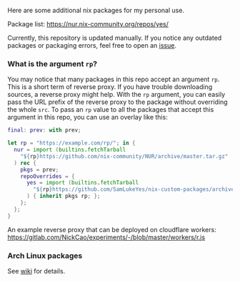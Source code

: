 Here are some additional nix packages for my personal use.

Package list: https://nur.nix-community.org/repos/yes/

Currently, this repository is updated manually. If you notice any outdated packages or packaging errors, feel free to open an [issue](https://github.com/SamLukeYes/nix-custom-packages/issues).
### What is the argument `rp`?

You may notice that many packages in this repo accept an argument `rp`. This is a short term of reverse proxy. If you have trouble downloading sources, a reverse proxy might help. With the `rp` argument, you can easily pass the URL prefix of the reverse proxy to the package without overriding the whole `src`. To pass an `rp` value to all the packages that accept this argument in this repo, you can use an overlay like this:

```nix
final: prev: with prev;

let rp = "https://example.com/rp/"; in {
  nur = import (builtins.fetchTarball 
    "${rp}https://github.com/nix-community/NUR/archive/master.tar.gz"
  ) rec {
    pkgs = prev;
    repoOverrides = {
      yes = import (builtins.fetchTarball 
        "${rp}https://github.com/SamLukeYes/nix-custom-packages/archive/main.tar.gz"
      ) { inherit pkgs rp; };
    };
  };
}
```

An example reverse proxy that can be deployed on cloudflare workers: https://gitlab.com/NickCao/experiments/-/blob/master/workers/r.js
### Arch Linux packages

See [wiki](https://github.com/SamLukeYes/nix-custom-packages/wiki/Arch-Linux-packages) for details.